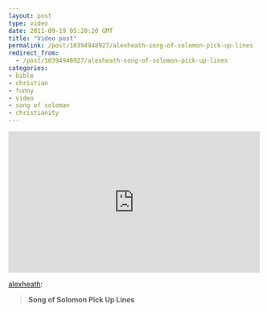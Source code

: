 ```yaml
---
layout: post
type: video
date: 2011-09-19 05:20:20 GMT
title: "Video post"
permalink: /post/10394948927/alexheath-song-of-solomon-pick-up-lines
redirect_from: 
  - /post/10394948927/alexheath-song-of-solomon-pick-up-lines
categories:
- bible
- christian
- funny
- video
- song of soloman
- christianity
---
```

<iframe width="500" height="281"  id="youtube_iframe" src="https://www.youtube.com/embed/f4uIdXn7-jA?feature=oembed&amp;enablejsapi=1&amp;origin=https://safe.txmblr.com&amp;wmode=opaque" frameborder="0" allow="accelerometer; autoplay; clipboard-write; encrypted-media; gyroscope; picture-in-picture" allowfullscreen title="Song of Solomon Pick Up Lines (High Quality)"></iframe>

<p><a href="http://blog.alexheath.me/post/10340382785" class="tumblr_blog">alexheath</a>:</p>

<blockquote><p><strong>Song of Solomon Pick Up Lines</strong></p></blockquote>

<p></p>